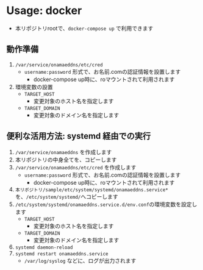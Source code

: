 Usage: docker
===

* 本リポジトリrootで、`docker-compose up` で利用できます

## 動作準備

1. `/var/service/onamaeddns/etc/cred`
	* `username:password` 形式で、お名前.comの認証情報を設置します
		* docker-compose up時に、roマウントされて利用されます
2. 環境変数の設置
	* `TARGET_HOST`
		* 変更対象のホスト名を指定します
	* `TARGET_DOMAIN`
		* 変更対象のドメイン名を指定します

## 便利な活用方法: systemd 経由での実行

1. `/var/service/onamaeddns` を作成します
1. 本リポジトリの中身全てを、コピーします
1. `/var/service/onamaeddns/etc/cred` を作成します
	* `username:password` 形式で、お名前.comの認証情報を設置します
		* docker-compose up時に、roマウントされて利用されます
1. `本リポジトリ/sample/etc/system/systemd/onamaeddns.service*`を、`/etc/system/systemd/`へコピーします
1. `/etc/system/systemd/onamaeddns.service.d/env.conf`の環境変数を設定します
	* `TARGET_HOST`
		* 変更対象のホスト名を指定します
	* `TARGET_DOMAIN`
		* 変更対象のドメイン名を指定します
1. `systemd daemon-reload`
1. `systemd restart onamaeddns.service`
	* `/var/log/syslog` などに、ログが出力されます

